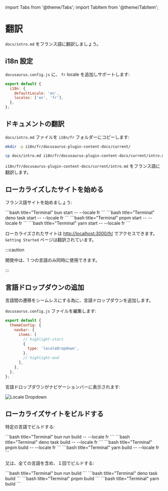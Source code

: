 import Tabs from '@theme/Tabs';
import TabItem from '@theme/TabItem';

# 翻訳

`docs/intro.md` をフランス語に翻訳しましょう。

## i18n 設定

`docusaurus.config.js` に、 `fr` locale を追加しサポートします:

```js title="docusaurus.config.js"
export default {
  i18n: {
    defaultLocale: 'en',
    locales: ['en', 'fr'],
  },
};
```

## ドキュメントの翻訳

`docs/intro.md` ファイルを `i18n/fr` フォルダーにコピーします:

```bash title="Terminal"
mkdir -p i18n/fr/docusaurus-plugin-content-docs/current/

cp docs/intro.md i18n/fr/docusaurus-plugin-content-docs/current/intro.md
```

`i18n/fr/docusaurus-plugin-content-docs/current/intro.md` をフランス語に翻訳します。

## ローカライズしたサイトを始める

フランス語サイトを始めましょう:

<Tabs>
  <TabItem value="bun" label="Bun" default>
    ```bash title="Terminal"
    bun start -- --locale fr
    ```
  </TabItem>
  <TabItem value="deno" label="Deno">
    ```bash title="Terminal"
    deno task start -- --locale fr
    ```
  </TabItem>
  <TabItem value="pnpm" label="pnpm">
    ```bash title="Terminal"
    pnpm start -- --locale fr
    ```
  </TabItem>
  <TabItem value="yarn" label="yarn">
    ```bash title="Terminal"
    yarn start -- --locale fr
    ```
  </TabItem>
</Tabs>

ローカライズされたサイトは [http://localhost:3000/fr/](http://localhost:3000/fr/) でアクセスできます。`Getting Started` ページは翻訳されています。

:::caution

開発中は、1 つの言語のみ同時に使用できます。

:::

## 言語ドロップダウンの追加

言語間の遷移をシームレスにする為に、言語ドロップダウンを追加します。

`docusaurus.config.js` ファイルを編集します:

```js title="docusaurus.config.js"
export default {
  themeConfig: {
    navbar: {
      items: [
        // highlight-start
        {
          type: 'localeDropdown',
        },
        // highlight-end
      ],
    },
  },
};
```

言語ドロップダウンがナビゲーションバーに表示されます:

![Locale Dropdown](/img/localeDropdown.png)

## ローカライズサイトをビルドする

特定の言語でビルドする:

<Tabs>
  <TabItem value="bun" label="Bun" default>
    ```bash title="Terminal"
    bun run build -- --locale fr
    ```
  </TabItem>
  <TabItem value="deno" label="Deno">
    ```bash title="Terminal"
    deno task build -- --locale fr
    ```
  </TabItem>
  <TabItem value="pnpm" label="pnpm">
    ```bash title="Terminal"
    pnpm build -- --locale fr
    ```
  </TabItem>
  <TabItem value="yarn" label="yarn">
    ```bash title="Terminal"
    yarn build -- --locale fr
    ```
  </TabItem>
</Tabs>

又は、全ての言語を含め、１回でビルドする:

<Tabs>
  <TabItem value="bun" label="Bun" default>
    ```bash title="Terminal"
    bun run build
    ```
  </TabItem>
  <TabItem value="deno" label="Deno">
    ```bash title="Terminal"
    deno task build
    ```
  </TabItem>
  <TabItem value="pnpm" label="pnpm">
    ```bash title="Terminal"
    pnpm build
    ```
  </TabItem>
  <TabItem value="yarn" label="yarn">
    ```bash title="Terminal"
    yarn build
    ```
  </TabItem>
</Tabs>
